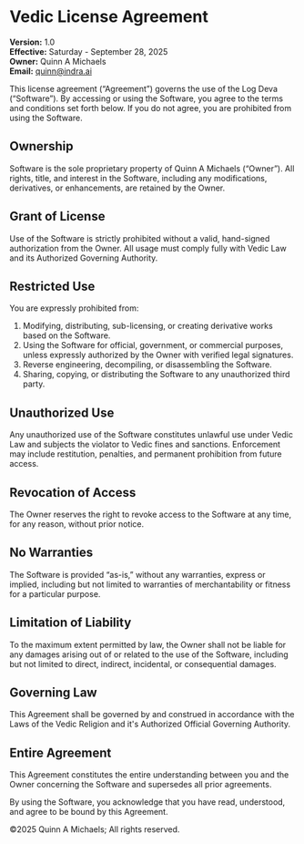 # Vedic License Agreement

**Version:** 1.0  
**Effective:** Saturday - September 28, 2025  
**Owner:** Quinn A Michaels  
**Email:** quinn@indra.ai

This license agreement (“Agreement”) governs the use of the Log Deva (“Software”). By accessing or using the Software, you agree to the terms and conditions set forth below. If you do not agree, you are prohibited from using the Software.

## Ownership

Software is the sole proprietary property of Quinn A Michaels (“Owner”). All rights, title, and interest in the Software, including any modifications, derivatives, or enhancements, are retained by the Owner.

## Grant of License

Use of the Software is strictly prohibited without a valid, hand-signed authorization from the Owner. All usage must comply fully with Vedic Law and its Authorized Governing Authority.

## Restricted Use

You are expressly prohibited from:
1.	Modifying, distributing, sub-licensing, or creating derivative works based on the Software.
2.	Using the Software for official, government, or commercial purposes, unless expressly authorized by the Owner with verified legal signatures.
3.	Reverse engineering, decompiling, or disassembling the Software.
4.	Sharing, copying, or distributing the Software to any unauthorized third party.

## Unauthorized Use

Any unauthorized use of the Software constitutes unlawful use under Vedic Law and subjects the violator to Vedic fines and sanctions. Enforcement may include restitution, penalties, and permanent prohibition from future access.
	
## Revocation of Access

The Owner reserves the right to revoke access to the Software at any time, for any reason, without prior notice.

## No Warranties

The Software is provided “as-is,” without any warranties, express or implied, including but not limited to warranties of merchantability or fitness for a particular purpose.

## Limitation of Liability

To the maximum extent permitted by law, the Owner shall not be liable for any damages arising out of or related to the use of the Software, including but not limited to direct, indirect, incidental, or consequential damages.

## Governing Law

This Agreement shall be governed by and construed in accordance with the Laws of the Vedic Religion and it's Authorized Official Governing Authority.

## Entire Agreement

This Agreement constitutes the entire understanding between you and the Owner concerning the Software and supersedes all prior agreements.

By using the Software, you acknowledge that you have read, understood, and agree to be bound by this Agreement.


©2025 Quinn A Michaels; All rights reserved.
